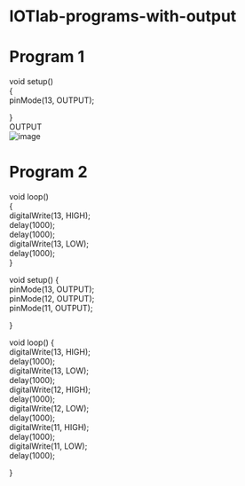 # IOTlab-programs-with-output

# Program 1
void setup()<br>
{<br>
  pinMode(13, OUTPUT);<br>

}<br>
OUTPUT<br>
![image](https://user-images.githubusercontent.com/97939284/175920829-41e168c8-5a6c-4a1a-93a4-1fdff569c922.png)

# Program 2
void loop() <br>
{<br>
  digitalWrite(13, HIGH);<br>
  delay(1000);<br>
  delay(1000);<br>
  digitalWrite(13, LOW);<br>
  delay(1000);<br>
}<br>


void setup() {<br>
 pinMode(13, OUTPUT);<br>
 pinMode(12, OUTPUT);<br>
 pinMode(11, OUTPUT);<br>

}<br>

void loop() {<br>
  digitalWrite(13, HIGH);<br>
  delay(1000);<br>
  digitalWrite(13, LOW);<br>
  delay(1000);<br>
  digitalWrite(12, HIGH);<br>
  delay(1000);<br>
  digitalWrite(12, LOW);<br>
  delay(1000);<br>
  digitalWrite(11, HIGH);<br>
  delay(1000);<br>
  digitalWrite(11, LOW);<br>
  delay(1000);<br>

}<br>
